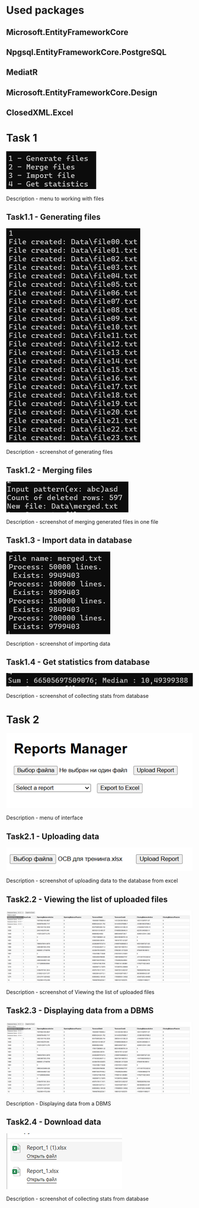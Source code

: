 # Used packages
## Microsoft.EntityFrameworkCore
## Npgsql.EntityFrameworkCore.PostgreSQL
## MediatR
## Microsoft.EntityFrameworkCore.Design
## ClosedXML.Excel

# Task 1

![User menu](Task1/images/Task1-menu.png)

Description - menu to working with files


## Task1.1 - Generating files

![Generating files](Task1/images/Task1.1-generating.png)

Description - screenshot of generating files


## Task1.2 - Merging files

![Merging](Task1/images/Task1.2-merging.png)

Description - screenshot of merging generated files in one file


## Task1.3 - Import data in database

![Import](Task1/images/Task1.3-import.png)

Description - screenshot of importing data


## Task1.4 - Get statistics from database

![Statistics](Task1/images/Task1.4-statistics.png)

Description - screenshot of collecting stats from database


# Task 2

![User menu](Task2/images/task2menu.png)

Description - menu of interface


## Task2.1 - Uploading data

![Uploading](Task2/images/task2.1.png)

Description - screenshot of uploading data to the database from excel


## Task2.2 - Viewing the list of uploaded files

![Viewing](Task2/images/task2.2.png)

Description - screenshot of Viewing the list of uploaded files


## Task2.3 - Displaying data from a DBMS

![Displaying](Task2/images/task2.2.png)

Description - Displaying data from a DBMS


## Task2.4 - Download data

![Export](Task2/images/task2.3.png)



Description - screenshot of collecting stats from database
